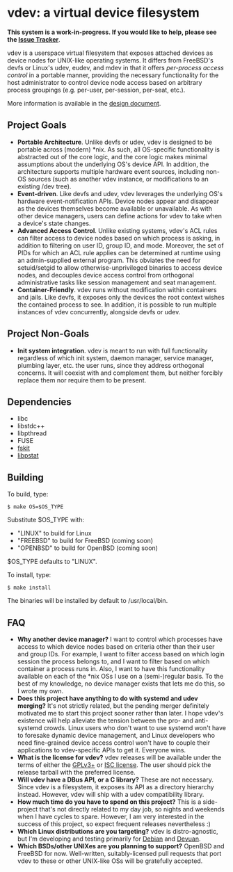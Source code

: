 vdev: a virtual device filesystem
=================================

**This system is a work-in-progress.  If you would like to help, please see the [Issue Tracker](https://github.com/jcnelson/vdev/issues)**.

vdev is a userspace virtual filesystem that exposes attached devices as device nodes for UNIX-like operating systems.  It differs from FreeBSD's devfs or Linux's udev, eudev, and mdev in that it offers *per-process access control* in a portable manner, providing the necessary functionality for the host administrator to control device node access based on arbitrary process groupings (e.g. per-user, per-session, per-seat, etc.).

More information is available in the [design document](http://judecnelson.blogspot.com/2015/01/introducing-vdev.html).

Project Goals
-------------
* **Portable Architecture**.  Unlike devfs or udev, vdev is designed to be portable across (modern) *nix.  As such, all OS-specific functionality is abstracted out of the core logic, and the core logic makes minimal assumptions about the underlying OS's device API.  In addition, the architecture supports multiple hardware event sources, including non-OS sources (such as another vdev instance, or modifications to an existing /dev tree).
* **Event-driven**.  Like devfs and udev, vdev leverages the underlying OS's hardware event-notification APIs.  Device nodes appear and disappear as the devices themselves become available or unavailable.  As with other device managers, users can define actions for vdev to take when a device's state changes.
* **Advanced Access Control**.  Unlike existing systems, vdev's ACL rules can filter access to device nodes based on which process is asking, in addition to filtering on user ID, group ID, and mode.  Moreover, the set of PIDs for which an ACL rule applies can be determined at runtime using an admin-supplied external program.  This obviates the need for setuid/setgid to allow otherwise-unprivileged binaries to access device nodes, and decouples device access control from orthogonal administrative tasks like session management and seat management.
* **Container-Friendly**.  vdev runs without modification within containers and jails.  Like devfs, it exposes only the devices the root context wishes the contained process to see.  In addition, it is possible to run multiple instances of vdev concurrently, alongside devfs or udev.

Project Non-Goals
-----------------
* **Init system integration**.  vdev is meant to run with full functionality regardless of which init system, daemon manager, service manager, plumbing layer, etc. the user runs, since they address orthogonal concerns.  It will coexist with and complement them, but neither forcibly replace them nor require them to be present.

Dependencies
------------
* libc
* libstdc++
* libpthread
* FUSE
* [fskit](https://github.com/jcnelson/fskit)
* [libpstat](https://github.com/jcnelson/libpstat)

Building
--------

To build, type:

    $ make OS=$OS_TYPE

Substitute $OS_TYPE with:
* "LINUX" to build for Linux
* "FREEBSD" to build for FreeBSD (coming soon)
* "OPENBSD" to build for OpenBSD (coming soon)

$OS_TYPE defaults to "LINUX".

To install, type:

    $ make install

The binaries will be installed by default to /usr/local/bin.

FAQ
---
* **Why another device manager?**  I want to control which processes have access to which device nodes based on criteria other than their user and group IDs.  For example, I want to filter access based on which login session the process belongs to, and I want to filter based on which container a process runs in.  Also, I want to have this functionality available on each of the *nix OSs I use on a (semi-)regular basis.  To the best of my knowledge, no device manager exists that lets me do this, so I wrote my own.
* **Does this project have anything to do with systemd and udev merging?**  It's not strictly related, but the pending merger definitely motivated me to start this project sooner rather than later.  I hope vdev's existence will help alleviate the tension between the pro- and anti-systemd crowds.  Linux users who don't want to use systemd won't have to foresake dynamic device management, and Linux developers who need fine-grained device access control won't have to couple their applications to vdev-specific APIs to get it.  Everyone wins.
* **What is the license for vdev?**  vdev releases will be available under the terms of either the [GPLv3+](https://github.com/jcnelson/vdev/blob/master/LICENSE.GPLv3%2B) or [ISC license](https://github.com/jcnelson/vdev/blob/master/LICENSE.ISC).  The user should pick the release tarball with the preferred license.
* **Will vdev have a DBus API, or a C library?**  These are not necessary.  Since vdev is a filesystem, it exposes its API as a directory hierarchy instead.  However, vdev will ship with a udev compatibility library.
* **How much time do you have to spend on this project?**  This is a side-project that's not directly related to my day job, so nights and weekends when I have cycles to spare.  However, I am very interested in the success of this project, so expect frequent releases nevertheless :)
* **Which Linux distributions are you targeting?**  vdev is distro-agnostic, but I'm developing and testing primarily for [Debian](http://www.debian.org) and [Devuan](http://devuan.org).
* **Which BSDs/other UNIXes are you planning to support?**  OpenBSD and FreeBSD for now.  Well-written, suitably-licensed pull requests that port vdev to these or other UNIX-like OSs will be gratefully accepted.
